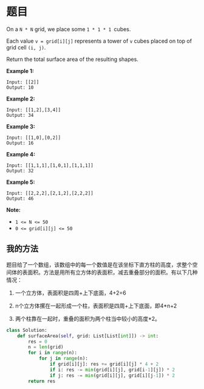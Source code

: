 # 题目

On a `N * N` grid, we place some `1 * 1 * 1 `cubes.

Each value `v = grid[i][j]` represents a tower of `v` cubes placed on top of grid cell `(i, j)`.

Return the total surface area of the resulting shapes.

 

**Example 1:**

```
Input: [[2]]
Output: 10
```

**Example 2:**

```
Input: [[1,2],[3,4]]
Output: 34
```

**Example 3:**

```
Input: [[1,0],[0,2]]
Output: 16
```

**Example 4:**

```
Input: [[1,1,1],[1,0,1],[1,1,1]]
Output: 32
```

**Example 5:**

```
Input: [[2,2,2],[2,1,2],[2,2,2]]
Output: 46
```

 

**Note:**

- `1 <= N <= 50`
- `0 <= grid[i][j] <= 50`

## 我的方法

题目给了一个数组，该数组中的每一个数值是在该坐标下直方柱的高度，求整个空间体的表面积。方法是用所有立方体的表面积，减去重叠部分的面积。有以下几种情况：

1. 一个立方体，表面积是四周+上下底面，4+2=6

2. n个立方体摞在一起形成一个柱，表面积是四周+上下底面，即4*n+2
3. 两个柱靠在一起时，重叠的面积为两个柱当中较小的高度*2。

```python
class Solution:
    def surfaceArea(self, grid: List[List[int]]) -> int:
        res = 0
        n = len(grid)
        for i in range(n):
            for j in range(n):
                if grid[i][j]: res += grid[i][j] * 4 + 2
                if i: res -= min(grid[i][j], grid[i-1][j]) * 2
                if j: res -= min(grid[i][j], grid[i][j-1]) * 2
        return res
```

